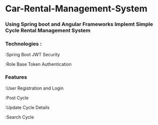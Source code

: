 <h1>Car-Rental-Management-System</h1>

<h3>Using Spring boot and Angular Frameworks Implemt Simple Cycle Rental Management System</h3>

<h3>Technologies :</h3>

<p>:Spring Boot JWT Security</p>
<p>:Role Base Token Authentication</p>


<h3>Features</h3>

<p>:User Registration and Login</p>
<p>:Post Cycle</p>
<p>:Update Cycle Details</p>
<p>:Search Cycle</p>

